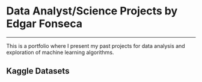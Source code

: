# Data Analyst/Science Projects by Edgar Fonseca
-------------------
This is a portfolio where I present my past projects for data analysis and exploration of machine learning algorithms.
## Kaggle Datasets

